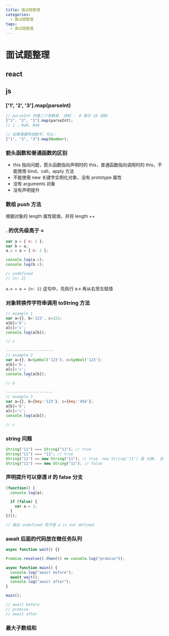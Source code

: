 ```yaml
---
title: 面试题整理
categories:
  - 面试题整理
tags:
  - 面试题整理
---
```


# 面试题整理

## react

## js

### ['1', '2', '3'].map(parseInt)

```js
// parseInt 的第二个参数是 `进制`， 0 表示 10 进制
["1", "2", "3"].map(parseInt);
// 1 , NaN, NaN

// 如果需要转成数字，可以：
["1", "2", "3"].map(Number);
```

### 箭头函数和普通函数的区别

- this 指向问题，箭头函数指向声明时的 this，普通函数指向调用时的 this，不能使用 bind，call，apply 方法
- 不能使用 new 关键字实例化对象，没有 prototype 属性
- 没有 arguments 对象
- 没有声明提升

### 数组 push 方法

根据对象的 length 属性赋值，并将 length ++

### . 的优先级高于 =

```js
var a = { n: 1 };
var b = a;
a.x = a = { n: 2 };

console.log(a.x);
console.log(b.x);

// undefined
// {n: 2}
```

`a.x = a = {n: 2}` 这句中，先执行 a.x 再从右至左赋值

### 对象转换传字符串调用 toString 方法

```js
// example 1
var a={}, b='123', c=123;
a[b]='b';
a[c]='c';
console.log(a[b]);

// c

---------------------
// example 2
var a={}, b=Symbol('123'), c=Symbol('123');
a[b]='b';
a[c]='c';
console.log(a[b]);

// b

---------------------
// example 3
var a={}, b={key:'123'}, c={key:'456'};
a[b]='b';
a[c]='c';
console.log(a[b]);

// c

```

### string 问题

```js
String("11") === String("11"); // true
String("11") === "11"; // true
String("11") == new String("11"); // true  new String('11') 是 对象， 在双等号时隐式 调用 toString（） 返回 ’11‘
String("11") === new String("11"); // false
```

### 声明提升可以穿透 if 的 false 分支

```js
(function() {
  console.log(a);

  if (false) {
    var a = 1;
  }
})();

// 输出 undefined 而不是 a is not defined
```

### await 后面的代码放在微任务队列

```js
async function wait() {}

Promise.resolve().then(() => console.log("promise"));

async function main() {
  console.log("await before");
  await wait();
  console.log("await after");
}

main();

// await before
// promise
// await after
```

### 最大子数组和
